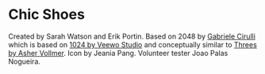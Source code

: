 # Chic Shoes

Created by Sarah Watson and Erik Portin. Based on 2048 by <a href="http://gabrielecirulli.com" target="_blank">Gabriele Cirulli</a> which is based on <a href="https://itunes.apple.com/us/app/1024!/id823499224" target="_blank">1024 by Veewo Studio</a> and conceptually similar to <a href="http://asherv.com/threes/" target="_blank">Threes by Asher Vollmer</a>. Icon by Jeania Pang. Volunteer tester Joao Palas Nogueira.
